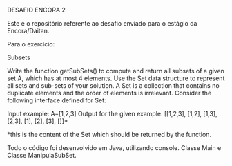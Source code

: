 DESAFIO ENCORA 2

Este é o repositório referente ao desafio enviado para o estágio da Encora/Daitan.

Para o exercício:

Subsets

Write the function getSubSets() to compute and return all subsets of a given set A, which has
at most 4 elements.
Use the Set data structure to represent all sets and sub-sets of your solution. A Set is a
collection that contains no duplicate elements and the order of elements is irrelevant. Consider
the following interface defined for Set:

Input example:
A=[1,2,3]
Output for the given example:
[[1,2,3], [1,2], [1,3], [2,3], [1], [2], [3], []]*

*this is the content of the Set which should be returned by the function.

Todo o código foi desenvolvido em Java, utilizando console.
Classe Main e Classe ManipulaSubSet.
